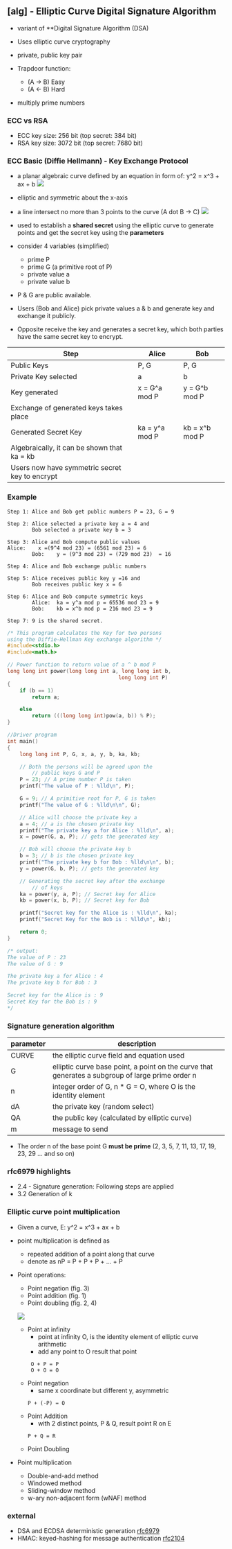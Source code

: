 ## [alg] - Elliptic Curve Digital Signature Algorithm

* variant of **Digital Signature Algorithm (DSA)
* Uses elliptic curve cryptography

* private, public key pair
* Trapdoor function:
    - (A -> B) Easy
    - (A <- B) Hard
* multiply prime numbers


### ECC vs RSA
* ECC key size: 256 bit (top secret: 384 bit)
* RSA key size: 3072 bit (top secret: 7680 bit)

### ECC Basic (Diffie Hellmann) - Key Exchange Protocol
* a planar algebraic curve defined by an equation in form of:  y^2 = x^3 + ax + b
    ![](../assets/img/elliptic_equation.svg)
* elliptic and symmetric about the x-axis
* a line intersect no more than 3 points to the curve (A dot B -> C)
    ![](../assets/img/implementation-of-diffie-hellman-algorithm.png)
* used to establish a **shared secret** using the elliptic curve to generate points and get the secret key using the **parameters**

* consider 4 variables (simplified)
    - prime P
    - prime G (a primitive root of P)
    - private value a
    - private value b
* P & G are public available.
* Users (Bob and Alice) pick private values a & b and generate key and exchange it publicly.
* Opposite receive the key and generates a secret key, which both parties have the same secret key to encrypt.

| Step | Alice | Bob |
| ----- | ----- | ----- |
| Public Keys | P, G | P, G |
| Private Key selected | a | b |
| Key generated | x = G^a mod P | y = G^b mod P |
| Exchange of generated keys takes place | | |
| Generated Secret Key | ka = y^a mod P | kb = x^b mod P |
| Algebraically, it can be shown that ka = kb |
| Users now have symmetric secret key to encrypt |

### Example

```pseudo
Step 1: Alice and Bob get public numbers P = 23, G = 9

Step 2: Alice selected a private key a = 4 and
        Bob selected a private key b = 3

Step 3: Alice and Bob compute public values
Alice:    x =(9^4 mod 23) = (6561 mod 23) = 6
        Bob:    y = (9^3 mod 23) = (729 mod 23)  = 16

Step 4: Alice and Bob exchange public numbers

Step 5: Alice receives public key y =16 and
        Bob receives public key x = 6

Step 6: Alice and Bob compute symmetric keys
        Alice:  ka = y^a mod p = 65536 mod 23 = 9
        Bob:    kb = x^b mod p = 216 mod 23 = 9

Step 7: 9 is the shared secret.
```

```c
/* This program calculates the Key for two persons
using the Diffie-Hellman Key exchange algorithm */
#include<stdio.h>
#include<math.h>

// Power function to return value of a ^ b mod P
long long int power(long long int a, long long int b,
									long long int P)
{
	if (b == 1)
		return a;

	else
		return (((long long int)pow(a, b)) % P);
}

//Driver program
int main()
{
	long long int P, G, x, a, y, b, ka, kb;

	// Both the persons will be agreed upon the
		// public keys G and P
	P = 23; // A prime number P is taken
	printf("The value of P : %lld\n", P);

	G = 9; // A primitive root for P, G is taken
	printf("The value of G : %lld\n\n", G);

	// Alice will choose the private key a
	a = 4; // a is the chosen private key
	printf("The private key a for Alice : %lld\n", a);
	x = power(G, a, P); // gets the generated key

	// Bob will choose the private key b
	b = 3; // b is the chosen private key
	printf("The private key b for Bob : %lld\n\n", b);
	y = power(G, b, P); // gets the generated key

	// Generating the secret key after the exchange
		// of keys
	ka = power(y, a, P); // Secret key for Alice
	kb = power(x, b, P); // Secret key for Bob

	printf("Secret key for the Alice is : %lld\n", ka);
	printf("Secret Key for the Bob is : %lld\n", kb);

	return 0;
}

/* output:
The value of P : 23
The value of G : 9

The private key a for Alice : 4
The private key b for Bob : 3

Secret key for the Alice is : 9
Secret Key for the Bob is : 9
*/
```

### Signature generation algorithm

| parameter | description |
| ----- | ----- |
| CURVE | the elliptic curve field and equation used |
| G | elliptic curve base point, a point on the curve that generates a subgroup of large prime order n |
| n | integer order of G, n * G = O, where O is the identity element |
| dA | the private key (random select) |
| QA | the public key (calculated by elliptic curve) |
| m | message to send |

* The order n of the base point G **must be prime** (2, 3, 5, 7, 11, 13, 17, 19, 23, 29 ... and so on)

### rfc6979 highlights
* 2.4 - Signature generation:
    Following steps are applied
* 3.2 Generation of k


### Elliptic curve point multiplication

* Given a curve, E: y^2 = x^3 + ax + b
* point multiplication is defined as
    - repeated addition of a point along that curve
    - denote as nP = P + P + P + ... + P

* Point operations:
    - Point negation (fig. 3)
    - Point addition (fig. 1)
    - Point doubling (fig. 2, 4)

    ![](../assets/img/ECClines.svg.png)

    * Point at infinity
        + point at infinity O, is the identity element of elliptic curve arithmetic
        + add any point to O result that point
        ```
         O + P = P
         O + O = O
        ```
    * Point negation
        + same x coordinate but different y, asymmetric
        ```
        P + (-P) = O
        ```
    * Point Addition
        + with 2 distinct points, P & Q, result point R on E
        ```
        P + Q = R
        ```
    * Point Doubling


* Point multiplication
    - Double-and-add method
    - Windowed method
    - Sliding-window method
    - w-ary non-adjacent form (wNAF) method


### external
* DSA and ECDSA deterministic generation [rfc6979](https://datatracker.ietf.org/doc/html/rfc6979)
* HMAC: keyed-hashing for message authentication [rfc2104](https://datatracker.ietf.org/doc/html/rfc2104)